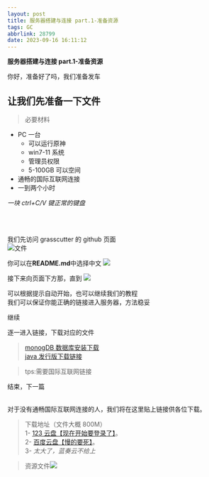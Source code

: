 ```yaml
---
layout: post
title: 服务器搭建与连接 part.1-准备资源
tags: GC
abbrlink: 28799
date: 2023-09-16 16:11:12
---
```

**服务器搭建与连接 part.1-准备资源**

你好，准备好了吗，我们准备发车

## 让我们先准备一下文件

> 必要材料

- PC 一台
  - 可以运行原神
  - win7-11 系统
  - 管理员权限
  - 5-100GB 可以空间
- 通畅的国际互联网连接
- 一到两个小时

_一块 ctrl+C/V 键正常的键盘_

<br><br>

我们先访问 grasscutter 的 github 页面<br>
![文件](https://tuchuang-awaae001.oss-cn-hongkong.aliyuncs.com/GC/772a556b551b80b62774f67acb8df046.png)

你可以在**README.md**中选择中文
![](https://tuchuang-awaae001.oss-cn-hongkong.aliyuncs.com/GC/GC-3.png)

接下来向页面下方那，直到
![](https://tuchuang-awaae001.oss-cn-hongkong.aliyuncs.com/GC/GC-4.png)

可以根据提示自动开始，也可以继续我们的教程<br>
我们可以保证你能正确的链接进入服务器，方法稳妥

继续<br>

逐一进入链接，下载对应的文件<br>

> [monogDB 数据库安装下载](https://fastdl.mongodb.org/windows/mongodb-windows-x86_64-4.4.24-signed.msi)<br>
> [java 发行版下载链接](https://download.oracle.com/java/17/archive/jdk-17.0.8_windows-x64_bin.msi)

> tps:需要国际互联网链接

结束，下一篇<br><br>

对于没有通畅国际互联网连接的人，我们将在这里贴上链接供各位下载。<br>

> 下载地址（文件大概 800M）<br>
> 1- [123 云盘【现在开始要登录了】](https://www.123pan.com/s/gk5KVv-PWKA3.html)。<br>
> 2- [百度云盘【慢的要死】](https://pan.baidu.com/s/1ylo9yNNaBkPIENqyb30GyA?pwd=1145)。<br>
> 3- _太大了，蓝奏云不给上_

>资源文件![](https://tuchuang-awaae001.oss-cn-hongkong.aliyuncs.com/GC/106d5554b3947e22f8bdf41a83d06277.png)
